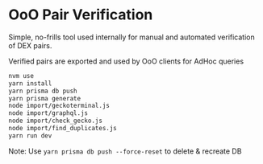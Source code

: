# OoO Pair Verification

Simple, no-frills tool used internally for manual and automated verification of DEX pairs.

Verified pairs are exported and used by OoO clients for AdHoc queries

```bash
nvm use
yarn install
yarn prisma db push
yarn prisma generate
node import/geckoterminal.js
node import/graphql.js
node import/check_gecko.js
node import/find_duplicates.js
yarn run dev
```

Note: Use `yarn prisma db push --force-reset` to delete & recreate DB
